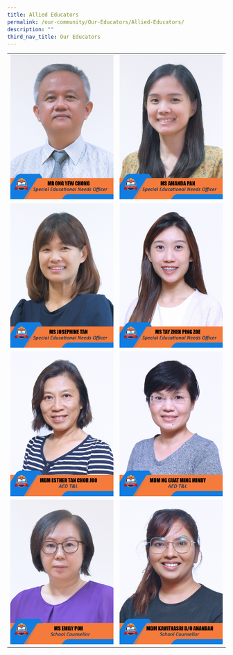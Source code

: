 ```yaml
---
title: Allied Educators
permalink: /our-community/Our-Educators/Allied-Educators/
description: ""
third_nav_title: Our Educators
---
```

<table>
<tbody>
  <tr>
    <td><img src="/images/AED/2023_mr%20ong%20yew%20chong-final.jpg"></td>
    <td><img src="/images/AED/2023_ms%20amanda%20pan-final.jpg"></td>
  </tr>
  <tr>
    <td><img src="/images/AED/2023_ms%20josephine%20tan-final.jpg"></td>
    <td><img src="/images/AED/2023_ms%20tay%20zhen%20ping%20zoe-final.jpg"></td>
  </tr>
  <tr>
    <td><img src="/images/AED/2023_mdm%20esther%20tan%20chor%20joo.jpg"></td>
    <td><img src="/images/AED/2023_mdm%20ng%20guat%20ming%20mindy.jpg"></td>
  </tr>
  <tr>
    <td><img src="/images/AED/2023_ms%20emily%20poh-final.jpg"></td>
    <td><img src="/images/AED/2023_mdm%20kavithasri%20d_o%20anandan-final.jpg"></td>
  </tr>
</tbody>
</table>